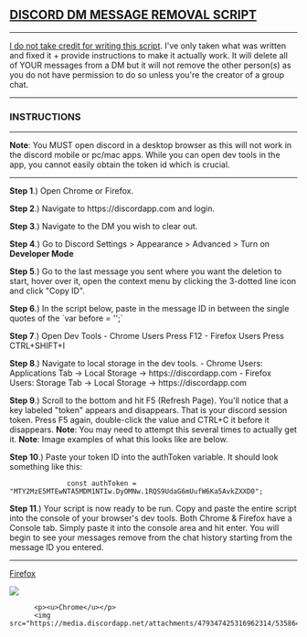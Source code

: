 <h2><u>DISCORD DM MESSAGE REMOVAL SCRIPT</u></h2>
<hr></hr>
<p><u>I do not take credit for writing this script</u>. I've only taken what was written and fixed it + provide instructions
to make it actually work. It will delete all of YOUR messages from a DM but it will not remove the other person(<i>s</i>)
as you do not have permission to do so unless you're the creator of a group chat.</p>
<hr>
<h3>INSTRUCTIONS</h3>
<hr></hr>
<p><strong>Note</strong>: You MUST open discord in a desktop browser as this will not work in the discord mobile or pc/mac apps. While
you can open dev tools in the app, you cannot easily obtain the token id which is crucial.</p>
<hr></hr>
<p><strong>Step  1</strong>.) Open Chrome or Firefox.</p>
<p><strong>Step  2</strong>.) Navigate to https://discordapp.com and login.</p>
<p><strong>Step  3</strong>.) Navigate to the DM you wish to clear out.</p>
<p><strong>Step  4</strong>.) Go to Discord Settings > Appearance > Advanced > Turn on <strong>Developer Mode</strong></p>
<p><strong>Step  5</strong>.) Go to the last message you sent where you want the deletion to start, hover over it, open the context menu
                  by clicking the 3-dotted line icon and click "Copy ID".</p>
<p><strong>Step  6</strong>.) In the script below, paste in the message ID in between the single quotes of the `var before = '<here>';`</p>
<p><strong>Step  7</strong>.) Open Dev Tools
                  - Chrome Users Press F12
                  - Firefox Users Press CTRL+SHIFT+I</p>
<p><strong>Step  8</strong>.) Navigate to local storage in the dev tools.
                  - Chrome Users: Applications Tab -> Local Storage -> https://discordapp.com
                  - Firefox Users: Storage Tab -> Local Storage -> https://discordapp.com
<p><strong>Step  9</strong>.) Scroll to the bottom and hit F5 (Refresh Page). You'll notice that a key labeled "token" appears and disappears.
                  That is your discord session token. Press F5 again, double-click the value and CTRL+C it before it disappears.
                  <strong>Note</strong>: You may need to attempt this several times to actually get it.
				  <strong>Note</strong>: Image examples of what this looks like are below.</p>
<p><strong>Step 10</strong>.) Paste your token ID into the authToken variable. It should look something like this:</p>
        
                  const authToken = "MTY2MzE5MTEwNTA5MDM1NTIw.DyOMNw.1RQS9UdaG6mUufW6Ka5AvkZXXD0";
        
<p><strong>Step 11</strong>.) Your script is now ready to be run. Copy and paste the entire script into the console of your browser's dev tools.
          Both Chrome & Firefox have a Console tab. Simply paste it into the console area and hit enter. You will begin to
          see your messages remove from the chat history starting from the message ID you entered.</p>
		  <hr></hr>
		  <p><u>Firefox</u></p>
		  <img src="https://cdn.discordapp.com/attachments/479347425316962314/535864075440095242/unknown.png"/>

		  <p><u>Chrome</u></p>
		  <img src="https://media.discordapp.net/attachments/479347425316962314/535864423986757647/unknown.png"/>
